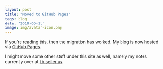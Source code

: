 ```yaml
---
layout: post
title: "Moved to GitHub Pages"
tags: blog
date: '2018-05-11'
image: img/avatar-icon.png
---
```


If you're reading this, then the migration has worked. My blog is now hosted via [GitHub Pages](https://pages.github.com/).

I might move some other stuff under this site as well, namely my notes currently over at [kb.seiler.us](http://kb.seiler.us).
